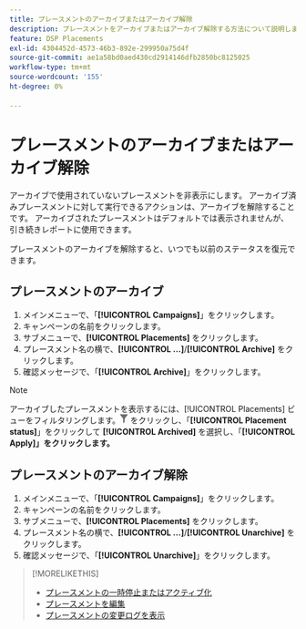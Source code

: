 ```yaml
---
title: プレースメントのアーカイブまたはアーカイブ解除
description: プレースメントをアーカイブまたはアーカイブ解除する方法について説明します。
feature: DSP Placements
exl-id: 4304452d-4573-46b3-892e-299950a75d4f
source-git-commit: ae1a58bd0aed430cd2914146dfb2850bc8125025
workflow-type: tm+mt
source-wordcount: '155'
ht-degree: 0%

---
```


# プレースメントのアーカイブまたはアーカイブ解除

<!-- Some placements don't have this option. Clarify which placement types aren't eligible -- is it PG placements, or all placements using private inventory? And anything else?  -->

アーカイブで使用されていないプレースメントを非表示にします。 アーカイブ済みプレースメントに対して実行できるアクションは、アーカイブを解除することです。 アーカイブされたプレースメントはデフォルトでは表示されませんが、引き続きレポートに使用できます。

プレースメントのアーカイブを解除すると、いつでも以前のステータスを復元できます。

## プレースメントのアーカイブ

1. メインメニューで、「**[!UICONTROL Campaigns]**」をクリックします。
1. キャンペーンの名前をクリックします。
1. サブメニューで、**[!UICONTROL Placements]** をクリックします。
1. プレースメント名の横で、**[!UICONTROL ...]**/**[!UICONTROL Archive]** をクリックします。
1. 確認メッセージで、「**[!UICONTROL Archive]**」をクリックします。

>[!NOTE]
>
>アーカイブしたプレースメントを表示するには、[!UICONTROL Placements] ビューをフィルタリングします。![ フィルターボタン ](/help/dsp/assets/filter.png) をクリックし、「**[!UICONTROL Placement status]**」をクリックして **[!UICONTROL Archived]** を選択し、「**[!UICONTROL Apply]」をクリックします。**

## プレースメントのアーカイブ解除

1. メインメニューで、「**[!UICONTROL Campaigns]**」をクリックします。
1. キャンペーンの名前をクリックします。
1. サブメニューで、**[!UICONTROL Placements]** をクリックします。
1. プレースメント名の横で、**[!UICONTROL ...]**/**[!UICONTROL Unarchive]** をクリックします。
1. 確認メッセージで、「**[!UICONTROL Unarchive]**」をクリックします。

>[!MORELIKETHIS]
>
>* [ プレースメントの一時停止またはアクティブ化 ](placement-pause-activate.md)
>* [ プレースメントを編集 ](placement-edit.md)
>* [ プレースメントの変更ログを表示 ](placement-change-log.md)

